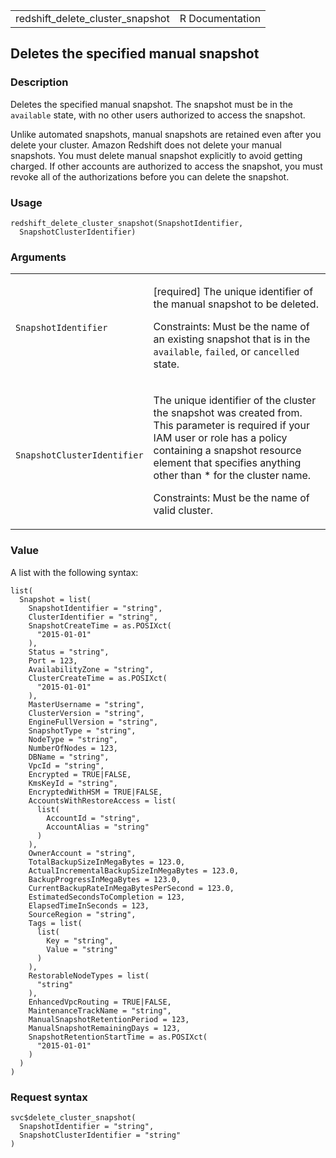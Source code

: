 <table style="width: 100%;">
<tbody>
<tr class="odd">
<td>redshift_delete_cluster_snapshot</td>
<td style="text-align: right;">R Documentation</td>
</tr>
</tbody>
</table>

## Deletes the specified manual snapshot

### Description

Deletes the specified manual snapshot. The snapshot must be in the
`available` state, with no other users authorized to access the
snapshot.

Unlike automated snapshots, manual snapshots are retained even after you
delete your cluster. Amazon Redshift does not delete your manual
snapshots. You must delete manual snapshot explicitly to avoid getting
charged. If other accounts are authorized to access the snapshot, you
must revoke all of the authorizations before you can delete the
snapshot.

### Usage

    redshift_delete_cluster_snapshot(SnapshotIdentifier,
      SnapshotClusterIdentifier)

### Arguments

<table>
<colgroup>
<col style="width: 35%" />
<col style="width: 65%" />
</colgroup>
<tbody>
<tr class="odd">
<td><code
id="redshift_delete_cluster_snapshot_:_SnapshotIdentifier">SnapshotIdentifier</code></td>
<td><p>[required] The unique identifier of the manual snapshot to be
deleted.</p>
<p>Constraints: Must be the name of an existing snapshot that is in the
<code>available</code>, <code>failed</code>, or <code>cancelled</code>
state.</p></td>
</tr>
<tr class="even">
<td><code
id="redshift_delete_cluster_snapshot_:_SnapshotClusterIdentifier">SnapshotClusterIdentifier</code></td>
<td><p>The unique identifier of the cluster the snapshot was created
from. This parameter is required if your IAM user or role has a policy
containing a snapshot resource element that specifies anything other
than * for the cluster name.</p>
<p>Constraints: Must be the name of valid cluster.</p></td>
</tr>
</tbody>
</table>

### Value

A list with the following syntax:

    list(
      Snapshot = list(
        SnapshotIdentifier = "string",
        ClusterIdentifier = "string",
        SnapshotCreateTime = as.POSIXct(
          "2015-01-01"
        ),
        Status = "string",
        Port = 123,
        AvailabilityZone = "string",
        ClusterCreateTime = as.POSIXct(
          "2015-01-01"
        ),
        MasterUsername = "string",
        ClusterVersion = "string",
        EngineFullVersion = "string",
        SnapshotType = "string",
        NodeType = "string",
        NumberOfNodes = 123,
        DBName = "string",
        VpcId = "string",
        Encrypted = TRUE|FALSE,
        KmsKeyId = "string",
        EncryptedWithHSM = TRUE|FALSE,
        AccountsWithRestoreAccess = list(
          list(
            AccountId = "string",
            AccountAlias = "string"
          )
        ),
        OwnerAccount = "string",
        TotalBackupSizeInMegaBytes = 123.0,
        ActualIncrementalBackupSizeInMegaBytes = 123.0,
        BackupProgressInMegaBytes = 123.0,
        CurrentBackupRateInMegaBytesPerSecond = 123.0,
        EstimatedSecondsToCompletion = 123,
        ElapsedTimeInSeconds = 123,
        SourceRegion = "string",
        Tags = list(
          list(
            Key = "string",
            Value = "string"
          )
        ),
        RestorableNodeTypes = list(
          "string"
        ),
        EnhancedVpcRouting = TRUE|FALSE,
        MaintenanceTrackName = "string",
        ManualSnapshotRetentionPeriod = 123,
        ManualSnapshotRemainingDays = 123,
        SnapshotRetentionStartTime = as.POSIXct(
          "2015-01-01"
        )
      )
    )

### Request syntax

    svc$delete_cluster_snapshot(
      SnapshotIdentifier = "string",
      SnapshotClusterIdentifier = "string"
    )
